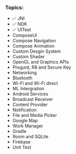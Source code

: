 ### Topics:
- ✅ JNI
- ✅ NDK
- ✅ UITest
- ComposeUI
- Compose Navigation
- Compose Animation
- Custom Desgin System
- Custom Shader
- OpenGL and Graphics APIs
- Progurd, R8 and Secure Key
- Networking
- Bluetooth
- Wi-Fi and Wi-Fi direct
- ML Intergration
- Android Services
- Broadcast Receiver
- Content Provider
- Notification
- File and Media Picker
- Google Map
- Work Manager
- Gradle
- Room and SQLite
- Firebase
- Unit Test
